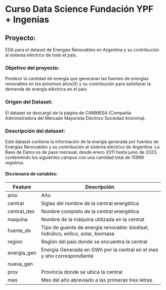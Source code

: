 # Curso Data Science Fundación YPF + Ingenias

## Proyecto: 
EDA para el dataset de Energías Renovables en Argentina y su contribución al sistema eléctrico de todo el país.

### Objetivo del proyecto:
Predecir la cantidad de energía que generaran las fuentes de energías renovables en los próximos años(5) y su contribución para satisfacer la demanda de energía eléctrica en el país

### Origen del Dataset:
El dataset se descargó de la página de CAMMESA (Compañía Administradora del Mercado Mayorista Eléctrico Sociedad Anónima). 

### Descripción del dataset:
Este dataset contiene la información de la energía generada por fuentes de Energías Renovables y su contribución al sistema eléctrico de Argentina. 
La Base de Datos es de paso mensual, desde enero 2011 hasta junio de 2023, conteniendo los siguientes campos con una cantidad total de 15999 registros. 


#### **Diccionario de variables:**
|**Feature**|**Descripción**|
|-----------|---------------|
|anio       | Año           |
|central    | Siglas del nombre de la central energética|
|central_des| Nombre completo de la central energética|
|maquina    | Nombre de la máquina utilizada en la central|
|fuente_de  | Tipo de guente de energía renovable: biodisel, hidrúlico, eólico, solar, biomasa|
|region     | Región del país donde se encuentra la central|
|energia_gen| Energía Generada en GWh por la central en el mes y año correspondiente|
|nueva_gen| |
|prov       | Provincia donde se ubica la central|
|mes        | Mes del año abreviado a las primeras tres letras|
      
